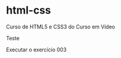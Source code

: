 # html-css
 Curso de HTML5 e CSS3 do Curso em Vídeo

Teste

<a hrf="https://marcoslemesdesouza.github.io/html-css/exercicios/ex003-imagens-pastas-e-externas/index.html/"> Executar o exercício 003